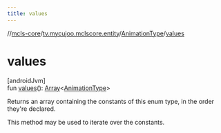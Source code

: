```yaml
---
title: values
---
```

//[mcls-core](../../../index.html)/[tv.mycujoo.mclscore.entity](../index.html)/[AnimationType](index.html)/[values](values.html)



# values



[androidJvm]\
fun [values](values.html)(): [Array](https://kotlinlang.org/api/latest/jvm/stdlib/kotlin/-array/index.html)&lt;[AnimationType](index.html)&gt;



Returns an array containing the constants of this enum type, in the order they're declared.



This method may be used to iterate over the constants.




